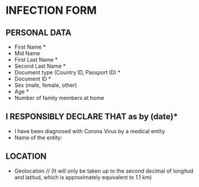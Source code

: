 # INFECTION FORM
## PERSONAL DATA
* First Name * 
* Mid Name 
* First Last Name * 
* Second Last Name * 
* Document type (Country ID, Passport ID) * 
* Document ID * 
* Sex (male, female, other)
* Age * 
* Number of family members at home

## I RESPONSIBLY DECLARE THAT as by (date)*
* I have been diagnosed with Corona Virus by a medical entity 
* Name of the entity:

## LOCATION
* Geolocation // (It will only be taken up to the second decimal of longitud and latitud, which is approximately equivalent to 1.1 km)

